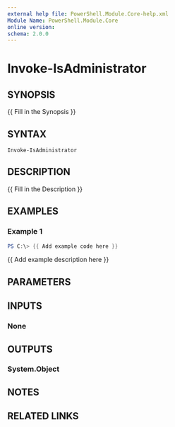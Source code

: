 ```yaml
---
external help file: PowerShell.Module.Core-help.xml
Module Name: PowerShell.Module.Core
online version:
schema: 2.0.0
---
```


# Invoke-IsAdministrator

## SYNOPSIS
{{ Fill in the Synopsis }}

## SYNTAX

```
Invoke-IsAdministrator
```

## DESCRIPTION
{{ Fill in the Description }}

## EXAMPLES

### Example 1
```powershell
PS C:\> {{ Add example code here }}
```

{{ Add example description here }}

## PARAMETERS

## INPUTS

### None

## OUTPUTS

### System.Object
## NOTES

## RELATED LINKS
